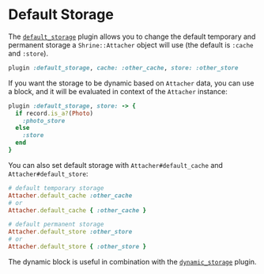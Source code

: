 # Default Storage

The [`default_storage`][default_storage] plugin allows you to change the
default temporary and permanent storage a `Shrine::Attacher` object will use
(the default is `:cache` and `:store`).

```rb
plugin :default_storage, cache: :other_cache, store: :other_store
```

If you want the storage to be dynamic based on `Attacher` data, you can use a
block, and it will be evaluated in context of the `Attacher` instance:

```rb
plugin :default_storage, store: -> {
  if record.is_a?(Photo)
    :photo_store
  else
    :store
  end
}
```

You can also set default storage with `Attacher#default_cache` and
`Attacher#default_store`:

```rb
# default temporary storage
Attacher.default_cache :other_cache
# or
Attacher.default_cache { :other_cache }

# default permanent storage
Attacher.default_store :other_store
# or
Attacher.default_store { :other_store }
```

The dynamic block is useful in combination with the
[`dynamic_storage`][dynamic_storage] plugin.

[default_storage]: /lib/shrine/plugins/default_storage.rb
[dynamic_storage]: /doc/plugins/dynamic_storage.md#readme
